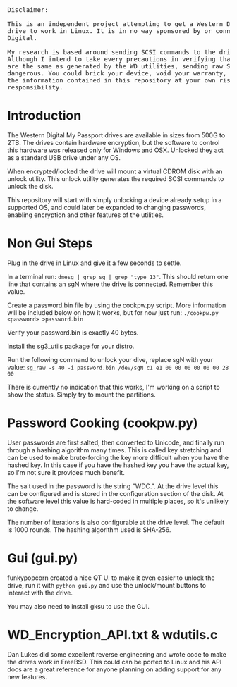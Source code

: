 <pre>
Disclaimer:

This is an independent project attempting to get a Western Digital My Passport
drive to work in Linux. It is in no way sponsored by or connected with Western
Digital.

My research is based around sending SCSI commands to the drive to unlock it.
Although I intend to take every precautions in verifying that the commands sent
are the same as generated by the WD utilities, sending raw SCSI commands can be
dangerous. You could brick your device, void your warranty, or worse. Use any of
the information contained in this repository at your own risk, I accept no
responsibility.
</pre>

Introduction
==
The Western Digital My Passport drives are available in sizes
from 500G to 2TB.  The drives contain hardware encryption, but the software to
control this hardware was released only for Windows and OSX. Unlocked they
act as a standard USB drive under any OS. 

When encrypted/locked the drive will mount a virtual CDROM disk with an unlock
utility.  This unlock utility generates the required SCSI commands to unlock the
disk.

This repository will start with simply unlocking a device already setup in a
supported OS, and could later be expanded to changing passwords, enabling
encryption and other features of the utilities.

Non Gui Steps
==

Plug in the drive in Linux and give it a few seconds to settle. 

In a terminal run: ```dmesg | grep sg | grep "type 13"```. This should return
one line that contains an sgN where the drive is connected. Remember this value.

Create a password.bin file by using the cookpw.py script. More information
will be included below on how it works, but for now just run:
```./cookpw.py <password> >password.bin```

Verify your password.bin is exactly 40 bytes.

Install the sg3_utils package for your distro.

Run the following command to unlock your dive, replace sgN with your value:
```sg_raw -s 40 -i password.bin /dev/sgN c1 e1 00 00 00 00 00 00 28 00```

There is currently no indication that this works, I'm working on a script to
show the status. Simply try to mount the partitions.

Password Cooking (cookpw.py)
==
User passwords are first salted, then converted to Unicode, and finally run
through a hashing algorithm many times. This is called key stretching and can be
used to make brute-forcing the key more difficult when you have the hashed key.
In this case if you have the hashed key you have the actual key, so I'm not sure
it provides much benefit.

The salt used in the password is the string "WDC.". At the drive level this can
be configured and is stored in the configuration section of the disk. At the
software level this value is hard-coded in multiple places, so it's unlikely to
change.

The number of iterations is also configurable at the drive level. The default is
1000 rounds. The hashing algorithm used is SHA-256.

Gui (gui.py)
==
funkypopcorn created a nice QT UI to make it even easier to unlock the drive,
run it with ```python gui.py``` and use the unlock/mount buttons to interact
with the drive.

You may also need to install gksu to use the GUI.

WD_Encryption_API.txt & wdutils.c
==
Dan Lukes did some excellent reverse engineering and wrote code to make the
drives work in FreeBSD. This could can be ported to Linux and his API docs are
a great reference for anyone planning on adding support for any new features.
